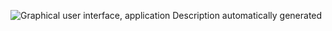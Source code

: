 ![Graphical user interface, application  Description automatically generated](/Users/sallam/Documents/CTD-Florida/clip_image001.png)